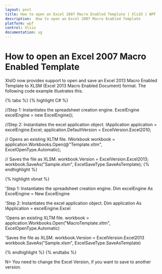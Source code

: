 ```yaml
---
layout: post
title: How to open an Excel 2007 Macro Enabled Template | XlsIO | WPF | Syncfusion
description:  How to open an Excel 2007 Macro Enabled Template
platform: wpf
control: Xlsio
documentation: ug
---
```


# How to open an Excel 2007 Macro Enabled Template

XlsIO now provides support to open and save an Excel 2013 Macro Enabled Template to XLSM (Excel 2013 Macro Enabled Document) format. The following code example illustrates this.

{% tabs %}
{% highlight C# %}

//Step 1: Instantiates the spreadsheet creation engine.
ExcelEngine excelEngine = new ExcelEngine();

//Step 2: Instantiates the excel application object.
IApplication application = excelEngine.Excel;
application.DefaultVersion = ExcelVersion.Excel2010;
 
// Opens an existing XLTM file.
IWorkbook workbook = application.Workbooks.Open(@"Template.xltm", ExcelOpenType.Automatic);
 
// Saves the file as XLSM.
workbook.Version = ExcelVersion.Excel2013;
workbook.SaveAs("Sample.xlsm", ExcelSaveType.SaveAsTemplate);
 {% endhighlight %}    


{% highlight vbnet %}

'Step 1: Instantiates the spreadsheet creation engine.
Dim excelEngine As ExcelEngine = New ExcelEngine
 
'Step 2: Instantiates the excel application object.
Dim application As IApplication = excelEngine.Excel
 
'Opens an existing XLTM file.
workbook = application.Workbooks.Open("MacroTemplate.xltm", ExcelOpenType.Automatic)
 
'Saves the file as XLSM.
workbook.Version = ExcelVersion.Excel2013
workbook.SaveAs("Sample.xlsm", ExcelSaveType.SaveAsTemplate)
 
{% endhighlight %}
{% endtabs %}

N> You need to change the Excel Version, if you want to save to another version.